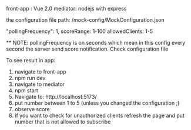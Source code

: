 front-app : Vue 2.0
mediator: nodejs with express

the configuration file path:
/mock-config/MockConfiguration.json


  "pollingFrequency": 1,
  scoreRange: 1-100
  allowedClients: 1-5

** NOTE: pollingFrequency is on seconds which mean in this config every second the server send score notification. 
Check configuration file

To see result in app:

1. navigate to front-app
2. npm run dev
3. navigate to mediator
4. npm start
5. Navigate to: http://localhost:5173/
6. put number between 1 to 5 (unless you changed the configuration ;)
7. observe score
8. if you want to check for unauthorized clients refresh the page and put number that is not allowed to subscribe
